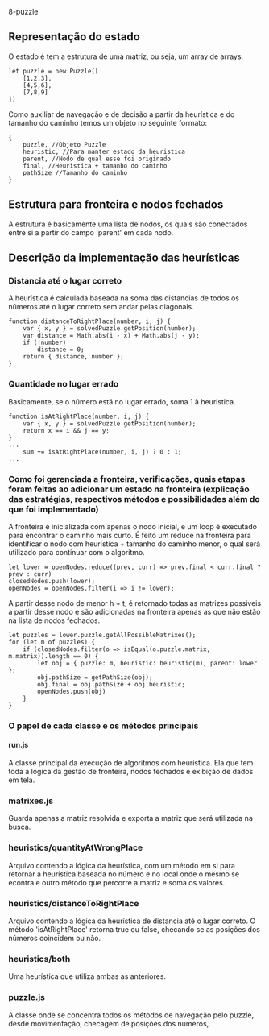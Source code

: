 8-puzzle

## Representação do estado

O estado é tem a estrutura de uma matriz, ou seja, um array de arrays:

```
let puzzle = new Puzzle([
    [1,2,3],
    [4,5,6],
    [7,8,9]
])
```
Como auxiliar de navegação e de decisão a partir da heurística e do tamanho do caminho temos um objeto no seguinte formato:

```
{ 
    puzzle, //Objeto Puzzle
    heuristic, //Para manter estado da heuristica
    parent, //Nodo de qual esse foi originado
    final, //Heuristica + tamanho do caminho
    pathSize //Tamanho do caminho
}
```

## Estrutura para fronteira e nodos fechados

A estrutura é basicamente uma lista de nodos, os quais são conectados entre si a partir do campo 'parent' em cada nodo.

## Descrição da implementação das heurísticas

### Distancia até o lugar correto

A heurística é calculada baseada na soma das distancias de todos os números até o lugar correto sem andar pelas diagonais.

```
function distanceToRightPlace(number, i, j) {
	var { x, y } = solvedPuzzle.getPosition(number);
    var distance = Math.abs(i - x) + Math.abs(j - y);
    if (!number)
        distance = 0;
	return { distance, number };
}
```

### Quantidade no lugar errado

Basicamente, se o número está no lugar errado, soma 1 à heuristica.

```
function isAtRightPlace(number, i, j) {
	var { x, y } = solvedPuzzle.getPosition(number);
	return x == i && j == y;
}
...
    sum += isAtRightPlace(number, i, j) ? 0 : 1;
...
```
### Como foi gerenciada a fronteira, verificações, quais etapas foram feitas ao adicionar um estado na fronteira (explicação das estratégias, respectivos métodos e possibilidades além do que foi implementado)

A fronteira é inicializada com apenas o nodo inicial, e um loop é executado para encontrar o caminho mais curto. É feito um reduce na fronteira para identificar o nodo com heuristica + tamanho do caminho menor, o qual será utilizado para continuar com o algorítmo.
```
let lower = openNodes.reduce((prev, curr) => prev.final < curr.final ? prev : curr)
closedNodes.push(lower);
openNodes = openNodes.filter(i => i != lower);
```
A partir desse nodo de menor h + t, é retornado todas as matrizes possiveis a partir desse nodo e são adicionadas na fronteira apenas as que não estão na lista de nodos fechados.
```
let puzzles = lower.puzzle.getAllPossibleMatrixes();
for (let m of puzzles) {
    if (closedNodes.filter(o => isEqual(o.puzzle.matrix, m.matrix)).length == 0) {
        let obj = { puzzle: m, heuristic: heuristic(m), parent: lower };
        obj.pathSize = getPathSize(obj);
        obj.final = obj.pathSize + obj.heuristic;
        openNodes.push(obj)
    }
}
```

### O papel de cada classe e os métodos principais

#### run.js 

A classe principal da execução de algoritmos com heurística. Ela que tem toda a lógica da gestão de fronteira, nodos fechados e exibição de dados em tela.

### matrixes.js

Guarda apenas a matriz resolvida e exporta a matriz que será utilizada na busca.

### heuristics/quantityAtWrongPlace

Arquivo contendo a lógica da heurística, com um método em si para retornar a heurística baseada no número e no local onde o mesmo se econtra e outro método que percorre a matriz e soma os valores.

### heuristics/distanceToRightPlace

Arquivo contendo a lógica da heurística de distancia até o lugar correto. O método 'isAtRightPlace' retorna true ou false, checando se as posições dos números coincidem ou não.

### heuristics/both

Uma heurística que utiliza ambas as anteriores.

### puzzle.js

A classe onde se concentra todos os métodos de navegação pelo puzzle, desde movimentação, checagem de posições dos números,